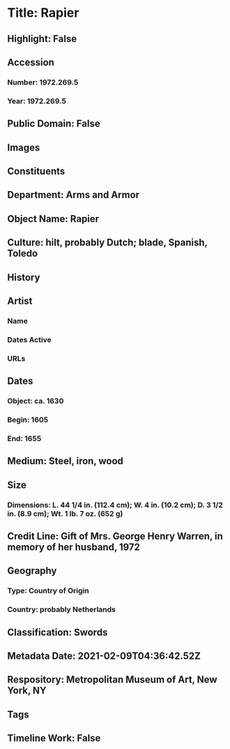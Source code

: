# Title: Rapier
## Highlight: False
## Accession
### Number: 1972.269.5
### Year: 1972.269.5
## Public Domain: False
## Images
## Constituents
## Department: Arms and Armor
## Object Name: Rapier
## Culture: hilt, probably Dutch; blade, Spanish, Toledo
## History
## Artist
### Name
### Dates Active
### URLs
## Dates
### Object: ca. 1630
### Begin: 1605
### End: 1655
## Medium: Steel, iron, wood
## Size
### Dimensions: L. 44 1/4 in. (112.4 cm); W. 4 in. (10.2 cm); D. 3 1/2 in. (8.9 cm); Wt. 1 lb. 7 oz. (652 g)
## Credit Line: Gift of Mrs. George Henry Warren, in memory of her husband, 1972
## Geography
### Type: Country of Origin
### Country: probably Netherlands
## Classification: Swords
## Metadata Date: 2021-02-09T04:36:42.52Z
## Respository: Metropolitan Museum of Art, New York, NY
## Tags
## Timeline Work: False